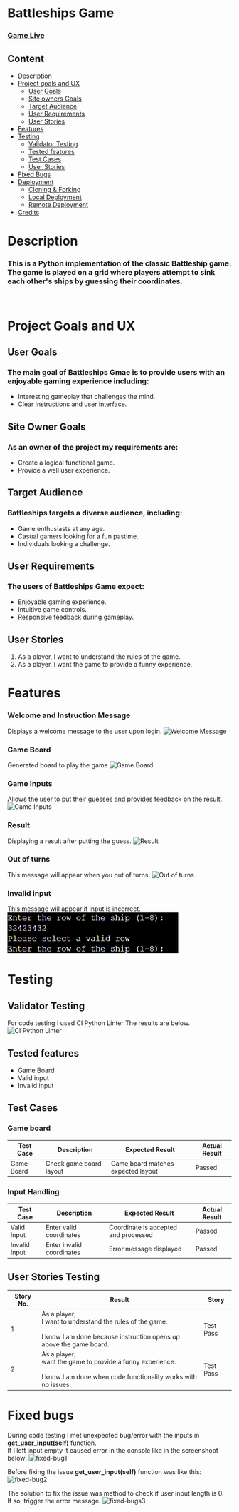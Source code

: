# Battleships Game

### [Game Live](https://battleships-6d00f58f1c3d.herokuapp.com/)

## Content


* [Description](#description)
* [Project goals and UX](#project-goals-and-ux)
    * [User Goals](#user-goals)
    * [Site owners Goals](#site-owners-goals)
    * [Target Audience](#target-audience)
    * [User Requirements](#user-requirements)
    * [User Stories](#user-stories)
* [Features](#features)
* [Testing](#testing)
    * [Validator Testing](#validator-testing)
    * [Tested features](#tested-features)
    * [Test Cases](#test-cases)
    * [User Stories](#user-stories)
* [Fixed Bugs](#fixed-bugs)
* [Deployment](#deployment)
    * [Cloning & Forking](#cloning--forking)
    * [Local Deployment](#local-deployment)
    * [Remote Deployment](#remote-deployment)
* [Credits](#credits)
 
# **Description**

### This is a Python implementation of the classic Battleship game. The game is played on a grid where players attempt to sink each other's ships by guessing their coordinates.
<br>

# **Project Goals and UX**

## User Goals

### The main goal of Battleships Gmae is to provide users with an enjoyable gaming experience including:
- Interesting gameplay that challenges the mind.
- Clear instructions and user interface.


## Site Owner Goals

### As an owner of the project my requirements are:
- Create a logical functional game.
- Provide a well user experience.

## Target Audience

### Battleships targets a diverse audience, including:
- Game enthusiasts at any age.
- Casual gamers looking for a fun pastime.
- Individuals looking a challenge.

## User Requirements

### The users of Battleships Game expect:
- Enjoyable gaming experience.
- Intuitive game controls.
- Responsive feedback during gameplay.

## User Stories
1. As a player, I want to understand the rules of the game.
2. As a player, I want the game to provide a funny experience.


# **Features**
### Welcome and Instruction Message

 Displays a welcome message to the user upon login.
![Welcome Message](docs/welcome-message.png)

### Game Board

 Generated board to play the game
![Game Board]()

### Game Inputs
Allows the user to put their guesses and provides feedback on the result.
![Game Inputs]()

### Result 
Displaying a result after putting the guess.
![Result]()

### Out of turns
This message will appear when you out of turns.
![Out of turns]()

### Invalid input
This message will appear if input is incorrect.
![Invalid input](image.png)

# **Testing**

## Validator Testing

For code testing I used CI Python Linter The results are below.
![CI Python Linter]()


## Tested features

- Game Board
- Valid input
- Invalid input

## Test Cases

### Game board
| Test Case | Description | Expected Result | Actual Result |
|-----------|-------------|-----------------|---------------|
| Game Board | Check game board layout | Game board matches expected layout | Passed |

### Input Handling
| Test Case | Description | Expected Result | Actual Result |
|-----------|-------------|-----------------|---------------|
| Valid Input | Enter valid coordinates | Coordinate is accepted and processed | Passed |
| Invalid Input | Enter invalid coordinates | Error message displayed | Passed |

## User Stories Testing


|Story No.|Result|Story|
| ------------- | ------------- | ------------- |
|1|As a player, <br> I want to understand the rules of the game. <br><br>I know I am done because instruction opens up above the game board. <br>|Test Pass|
|2|As a player, <br>  want the game to provide a funny experience. <br><br>I know I am done when code functionality works with no issues. <br>|Test Pass |


# **Fixed bugs**

During code testing I met unexpected bug/error with the inputs in **get_user_input(self)** function.<br> If I left input empty it caused error in the console like in the screenshoot below:
![fixed-bug1]()

Before fixing the issue **get_user_input(self)** function was like this:
![fixed-bug2]()

The solution to fix the issue was method to check if user input length is 0.<br> If so, trigger the error message.
![fixed-bugs3]()